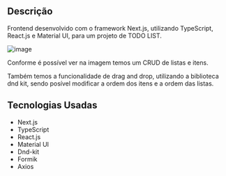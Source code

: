 ## Descrição
Frontend desenvolvido com o framework Next.js, utilizando TypeScript, React.js e Material UI, para um projeto de TODO LIST. 

![image](https://github.com/Emanuelle-Oliveira/to-do-list-front/assets/87440842/e13cd332-5fcd-45af-8717-b6590c63b9f1)

Conforme é possível ver na imagem temos um CRUD de listas e itens.

Também temos a funcionalidade de drag and drop, utilizando a biblioteca dnd kit, sendo posível modificar a ordem dos itens e a ordem das listas. 

## Tecnologias Usadas
* Next.js
* TypeScript
* React.js
* Material UI
* Dnd-kit
* Formik
* Axios
